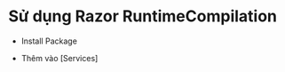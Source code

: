 # Sử dụng Razor RuntimeCompilation
- Install Package
    <!-- Microsoft.AspNetCore.Mvc.Razor.RuntimeCompilation -->

- Thêm vào [Services]
    <!-- 
        services.AddRazorPages()
            .AddRazorRuntimeCompilation(); 
    -->